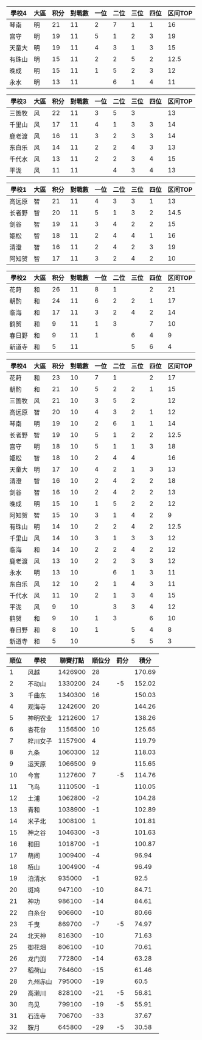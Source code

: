 | 學校4  | 大區 | 积分 | 對戰數 | 一位 | 二位 | 三位 | 四位 | 区间TOP |
| ------ | ---- | ---- | ------ | ---- | ---- | ---- | ---- | ------- |
| 琴南   | 明   | 21   | 11     | 2    | 7    | 1    | 1    | 16      |
| 宫守   | 明   | 19   | 11     | 5    | 1    | 2    | 3    | 19      |
| 天童大 | 明   | 19   | 11     | 4    | 3    | 1    | 3    | 15      |
| 有珠山 | 明   | 15   | 11     | 2    | 2    | 5    | 2    | 12.5    |
| 晚成   | 明   | 15   | 11     | 1    | 5    | 2    | 3    | 12      |
| 永水   | 明   | 13   | 11     |      | 6    | 1    | 4    | 11      |

| 學校3  | 大區 | 积分 | 對戰數 | 一位 | 二位 | 三位 | 四位 | 区间TOP |
| ------ | ---- | ---- | ------ | ---- | ---- | ---- | ---- | ------- |
| 三箇牧 | 风   | 22   | 11     | 3    | 5    | 3    |      | 13     |
| 千里山 | 风   | 17   | 11     | 4    | 1    | 3    | 3    | 14      |
| 鹿老渡 | 风   | 16   | 11     | 3    | 2    | 3    | 3    | 14      |
| 东白乐 | 风   | 14   | 11     | 2    | 2    | 4    | 3    | 13      |
| 千代水 | 风   | 13   | 11     | 2    | 2    | 3    | 4    | 15      |
| 平泷   | 风   | 11   | 11     |      | 4    | 3    | 4    | 13      |

| 學校1  | 大區 | 积分 | 對戰數 | 一位 | 二位 | 三位 | 四位 | 区间TOP |
| ------ | ---- | ---- | ------ | ---- | ---- | ---- | ---- | ------- |
| 高远原 | 智   | 21   | 11     | 4    | 3    | 3    | 1    | 13      |
| 长者野 | 智   | 20   | 11     | 5    | 1    | 3    | 2    | 14.5    |
| 剑谷   | 智   | 19   | 11     | 3    | 4    | 2    | 2    | 15      |
| 姬松   | 智   | 18   | 11     | 2    | 4    | 4    | 1    | 16      |
| 清澄   | 智   | 16   | 11     | 2    | 4    | 2    | 3    | 19      |
| 阿知贺 | 智   | 17   | 11     | 3    | 2    | 4    | 2    | 10      |

| 學校2  | 大區 | 积分 | 對戰數 | 一位 | 二位 | 三位 | 四位 | 区间TOP |
| ------ | ---- | ---- | ------ | ---- | ---- | ---- | ---- | ------- |
| 花莳   | 和   | 26   | 11     | 8    | 1    |      | 2    | 21      |
| 朝酌   | 和   | 24   | 11     | 6    | 2    | 2    | 1    | 17      |
| 临海   | 和   | 17   | 11     | 3    | 2    | 4    | 2    | 14      |
| 鹤贺   | 和   | 9    | 11     | 1    | 3    |      | 7    | 10      |
| 春日野 | 和   | 9    | 11     | 1    |      | 6    | 4    | 9       |
| 新道寺 | 和   | 5    | 11     |      |      | 5    | 6    | 4       |

| 學校4  | 大區 | 积分 | 對戰數 | 一位 | 二位 | 三位 | 四位 | 区间TOP |
| ------ | ---- | ---- | ------ | ---- | ---- | ---- | ---- | ------- |
| 花莳   | 和   | 23   | 10     | 7    | 1    |      | 2    | 17      |
| 朝酌   | 和   | 21   | 10     | 5    | 2    | 2    | 1    | 15      |
| 三箇牧 | 风   | 21   | 10     | 3    | 5    | 2    |      | 12      |
| 高远原 | 智   | 20   | 10     | 4    | 3    | 2    | 1    | 12      |
| 琴南   | 明   | 19   | 10     | 2    | 6    | 1    | 1    | 14      |
| 长者野 | 智   | 19   | 10     | 5    | 1    | 2    | 2    | 12.5    |
| 宫守   | 明   | 18   | 10     | 5    | 1    | 1    | 3    | 18      |
| 姬松   | 智   | 18   | 10     | 2    | 4    | 4    |      | 16      |
| 天童大 | 明   | 17   | 10     | 4    | 2    | 1    | 3    | 13      |
| 清澄   | 智   | 16   | 10     | 2    | 4    | 2    | 2    | 18      |
| 剑谷   | 智   | 16   | 10     | 2    | 4    | 2    | 2    | 13      |
| 晚成   | 明   | 15   | 10     | 1    | 5    | 2    | 2    | 12      |
| 阿知贺 | 智   | 15   | 10     | 3    | 1    | 4    | 2    | 9       |
| 有珠山 | 明   | 14   | 10     | 2    | 2    | 4    | 2    | 12.5    |
| 千里山 | 风   | 14   | 10     | 3    | 1    | 3    | 3    | 12      |
| 临海   | 和   | 14   | 10     | 2    | 2    | 4    | 2    | 12      |
| 鹿老渡 | 风   | 13   | 10     | 2    | 2    | 3    | 3    | 12      |
| 永水   | 明   | 13   | 10     |      | 6    | 1    | 3    | 11      |
| 东白乐 | 风   | 12   | 10     | 2    | 1    | 4    | 3    | 11      |
| 千代水 | 风   | 11   | 10     | 2    | 1    | 3    | 4    | 15      |
| 平泷   | 风   | 9    | 10     |      | 3    | 3    | 4    | 12      |
| 鹤贺   | 和   | 9    | 10     | 1    | 3    |      | 6    | 10      |
| 春日野 | 和   | 8    | 10     | 1    |      | 5    | 4    | 8       |
| 新道寺 | 和   | 5    | 10     |      |      | 5    | 5    | 3       |


| 順位 | 學校     | 聯賽打點 | 順位分 | 罰分 | 積分   |
| ---- | -------- | -------- | ------ | ---- | ------ |
| 1    | 风越     | 1426900  | 28     |      | 170.69 |
| 2    | 不动山   | 1330200  | 24     | -5   | 152.02 |
| 3    | 千曲东   | 1340300  | 16     |      | 150.03 |
| 4    | 观海寺   | 1242600  | 20     |      | 144.26 |
| 5    | 神明农业 | 1212600  | 17     |      | 138.26 |
| 6    | 杏花台   | 1156500  | 10     |      | 125.65 |
| 7    | 梓川女子 | 1157900  | 4      |      | 119.79 |
| 8    | 九条     | 1060300  | 12     |      | 118.03 |
| 9    | 运天原   | 1066500  | 9      |      | 115.65 |
| 10   | 今宫     | 1127600  | 7      | -5   | 114.76 |
| 11   | 飞鸟     | 1110500  | -1     |      | 110.05 |
| 12   | 土浦     | 1062800  | -2     |      | 104.28 |
| 13   | 青和     | 1038900  | -1     |      | 102.89 |
| 14   | 米子北   | 1008100  | 1      |      | 101.81 |
| 15   | 神之谷   | 1046300  | -3     |      | 101.63 |
| 16   | 和田     | 1018700  | -1     |      | 100.87 |
| 17   | 萌间     | 1009400  | -4     |      | 96.94  |
| 18   | 栢山     | 1004900  | -4     |      | 96.49  |
| 19   | 泊清水   | 935000   | -1     |      | 92.5   |
| 20   | 斑鸠     | 947100   | -10    |      | 84.71  |
| 21   | 神功     | 986100   | -14    |      | 84.61  |
| 22   | 白糸台   | 906600   | -10    |      | 80.66  |
| 23   | 千曳     | 869700   | -7     | -5   | 74.97  |
| 24   | 北天神   | 816300   | -10    |      | 71.63  |
| 25   | 御花畑   | 806100   | -10    |      | 70.61  |
| 26   | 龙门渕   | 772800   | -14    |      | 63.28  |
| 27   | 稻荷山   | 764600   | -15    |      | 61.46  |
| 28   | 九州赤山 | 795000   | -19    |      | 60.5   |
| 29   | 高濑川   | 828100   | -21    | -5   | 56.81  |
| 30   | 鸟见     | 799100   | -19    | -5   | 55.91  |
| 31   | 石连寺   | 706700   | -33    |      | 37.67  |
| 32   | 鞍月     | 645800   | -29    | -5   | 30.58  |
